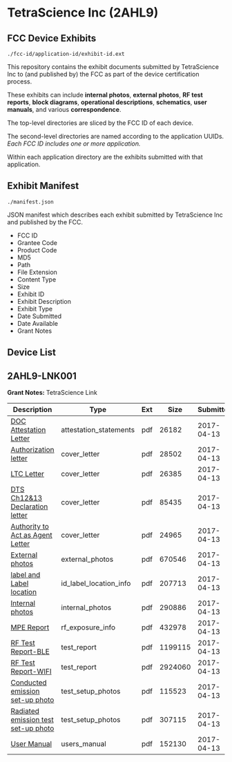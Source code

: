 # TetraScience Inc (2AHL9)
## FCC Device Exhibits

```
./fcc-id/application-id/exhibit-id.ext
```

This repository contains the exhibit documents submitted by TetraScience Inc to (and published by) the FCC as part of the device certification process.

These exhibits can include **internal photos**, **external photos**, **RF test reports**, **block diagrams**, **operational descriptions**, **schematics**, **user manuals**, and various **correspondence**.

The top-level directories are sliced by the FCC ID of each device.

The second-level directories are named according to the application UUIDs. *Each FCC ID includes one or more application.*

Within each application directory are the exhibits submitted with that application. 

## Exhibit Manifest

```
./manifest.json
```

JSON manifest which describes each exhibit submitted by TetraScience Inc and published by the FCC.

- FCC ID
- Grantee Code
- Product Code
- MD5
- Path
- File Extension
- Content Type
- Size
- Exhibit ID
- Exhibit Description
- Exhibit Type
- Date Submitted
- Date Available
- Grant Notes

## Device List
## 2AHL9-LNK001
**Grant Notes:** TetraScience Link

| Description | Type | Ext | Size | Submitted | Available |
| ----------- | ---- | --- | ---- | --------- | --------- |
| [DOC Attestation Letter](2AHL9-LNK001/7dc53887efc5af0aa86be590c3424077/3356503.pdf) | attestation_statements | pdf | 26182 | 2017-04-13 | 2017-04-13 |
| [Authorization letter](2AHL9-LNK001/7dc53887efc5af0aa86be590c3424077/3356505.pdf) | cover_letter | pdf | 28502 | 2017-04-13 | 2017-04-13 |
| [LTC Letter](2AHL9-LNK001/7dc53887efc5af0aa86be590c3424077/3356506.pdf) | cover_letter | pdf | 26385 | 2017-04-13 | 2017-04-13 |
| [DTS Ch12&13 Declaration letter](2AHL9-LNK001/7dc53887efc5af0aa86be590c3424077/3356507.pdf) | cover_letter | pdf | 85435 | 2017-04-13 | 2017-04-13 |
| [Authority to Act as Agent Letter](2AHL9-LNK001/7dc53887efc5af0aa86be590c3424077/3356508.pdf) | cover_letter | pdf | 24965 | 2017-04-13 | 2017-04-13 |
| [External photos](2AHL9-LNK001/7dc53887efc5af0aa86be590c3424077/3356509.pdf) | external_photos | pdf | 670546 | 2017-04-13 | 2017-04-13 |
| [label and Label location](2AHL9-LNK001/7dc53887efc5af0aa86be590c3424077/3356510.pdf) | id_label_location_info | pdf | 207713 | 2017-04-13 | 2017-04-13 |
| [Internal photos](2AHL9-LNK001/7dc53887efc5af0aa86be590c3424077/3356511.pdf) | internal_photos | pdf | 290886 | 2017-04-13 | 2017-04-13 |
| [MPE Report](2AHL9-LNK001/7dc53887efc5af0aa86be590c3424077/3356513.pdf) | rf_exposure_info | pdf | 432978 | 2017-04-13 | 2017-04-13 |
| [RF Test Report-BLE](2AHL9-LNK001/7dc53887efc5af0aa86be590c3424077/3356529.pdf) | test_report | pdf | 1199115 | 2017-04-13 | 2017-04-13 |
| [RF Test Report-WIFI](2AHL9-LNK001/7dc53887efc5af0aa86be590c3424077/3356530.pdf) | test_report | pdf | 2924060 | 2017-04-13 | 2017-04-13 |
| [Conducted emission set-up photo](2AHL9-LNK001/7dc53887efc5af0aa86be590c3424077/3356531.pdf) | test_setup_photos | pdf | 115523 | 2017-04-13 | 2017-04-13 |
| [Radiated emission test set-up photo](2AHL9-LNK001/7dc53887efc5af0aa86be590c3424077/3356532.pdf) | test_setup_photos | pdf | 307115 | 2017-04-13 | 2017-04-13 |
| [User Manual](2AHL9-LNK001/7dc53887efc5af0aa86be590c3424077/3356515.pdf) | users_manual | pdf | 152130 | 2017-04-13 | 2017-04-13 |
